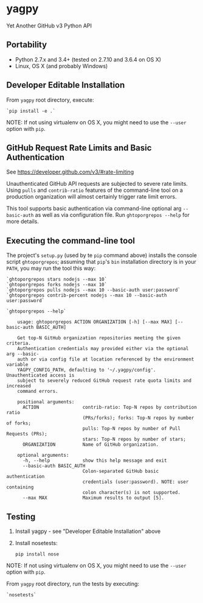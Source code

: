 # yagpy
Yet Another GitHub v3 Python API

## Portability

* Python 2.7.x and 3.4+ (tested on 2.7.10 and 3.6.4 on OS X)
* Linux, OS X (and probably Windows)


## Developer Editable Installation

From `yagpy` root directory, execute:

    `pip install -e .`

NOTE: If not using virtualenv on OS X, you might need to use the `--user` option
with `pip`.


## GitHub Request Rate Limits and Basic Authentication

See https://developer.github.com/v3/#rate-limiting

Unauthenticated GitHub API requests are subjected to severe rate limits. Using
`pulls` and `contrib-ratio` features of the command-line tool on a production
organization will almost certainly trigger rate limit errors.

This tool supports basic authentication via command-line optional arg
`--basic-auth` as well as via configuration file. Run `ghtoporgrepos --help`
for more details.


## Executing the command-line tool

The project's `setup.py` (used by te `pip` command above) installs the console
script `ghtoporgrepos`; assuming that `pip`'s `bin` installation directory is in
your `PATH`, you may run the tool this way:

    `ghtoporgrepos stars nodejs --max 10`
    `ghtoporgrepos forks nodejs --max 10`
    `ghtoporgrepos pulls nodejs --max 10 --basic-auth user:password`
    `ghtoporgrepos contrib-percent nodejs --max 10 --basic-auth user:password`

    `ghtoporgrepos --help`

```
    usage: ghtoporgrepos ACTION ORGANIZATION [-h] [--max MAX] [--basic-auth BASIC_AUTH]

    Get top-N GitHub organization repositories meeting the given criteria.
    Authentication credentials may provided either via the optional arg --basic-
    auth or via config file at location referenced by the environment variable
    YAGPY_CONFIG_PATH, defaulting to '~/.yagpy/config'. Unauthenticated access is
    subject to severely reduced GitHub request rate quota limits and increased
    command errors.

    positional arguments:
      ACTION                contrib-ratio: Top-N repos by contribution ratio
                            (PRs/forks); forks: Top-N repos by number of forks;
                            pulls: Top-N repos by number of Pull Requests (PRs);
                            stars: Top-N repos by number of stars;
      ORGANIZATION          Name of GitHub organization.

    optional arguments:
      -h, --help            show this help message and exit
      --basic-auth BASIC_AUTH
                            Colon-separated GitHub basic authentication
                            credentials (user:password). NOTE: user containing
                            colon character(s) is not supported.
      --max MAX             Maximum results to output [5].
```


## Testing

1. Install yagpy - see "Developer Editable Installation" above
2. Install nosetests:

    `pip install nose`

NOTE: If not using virtualenv on OS X, you might need to use the `--user` option
with `pip`.

From `yagpy` root directory, run the tests by executing:

    `nosetests`
